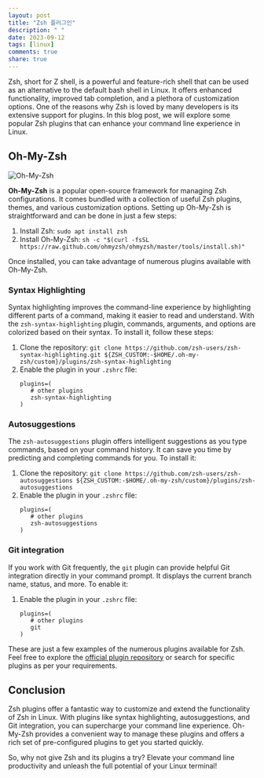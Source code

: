 ```yaml
---
layout: post
title: "Zsh 플러그인"
description: " "
date: 2023-09-12
tags: [linux]
comments: true
share: true
---
```


Zsh, short for Z shell, is a powerful and feature-rich shell that can be used as an alternative to the default bash shell in Linux. It offers enhanced functionality, improved tab completion, and a plethora of customization options. One of the reasons why Zsh is loved by many developers is its extensive support for plugins. In this blog post, we will explore some popular Zsh plugins that can enhance your command line experience in Linux.

## Oh-My-Zsh

![Oh-My-Zsh](https://ohmyz.sh/img/OMZLogo_BnW.png)

**Oh-My-Zsh** is a popular open-source framework for managing Zsh configurations. It comes bundled with a collection of useful Zsh plugins, themes, and various customization options. Setting up Oh-My-Zsh is straightforward and can be done in just a few steps:

1. Install Zsh: `sudo apt install zsh`
2. Install Oh-My-Zsh: `sh -c "$(curl -fsSL https://raw.github.com/ohmyzsh/ohmyzsh/master/tools/install.sh)"`

Once installed, you can take advantage of numerous plugins available with Oh-My-Zsh.

### Syntax Highlighting

Syntax highlighting improves the command-line experience by highlighting different parts of a command, making it easier to read and understand. With the `zsh-syntax-highlighting` plugin, commands, arguments, and options are colorized based on their syntax. To install it, follow these steps:

1. Clone the repository: `git clone https://github.com/zsh-users/zsh-syntax-highlighting.git ${ZSH_CUSTOM:-$HOME/.oh-my-zsh/custom}/plugins/zsh-syntax-highlighting`
2. Enable the plugin in your `.zshrc` file: 
   ```
   plugins=(
      # other plugins
      zsh-syntax-highlighting
   )
   ```

### Autosuggestions

The `zsh-autosuggestions` plugin offers intelligent suggestions as you type commands, based on your command history. It can save you time by predicting and completing commands for you. To install it:

1. Clone the repository: `git clone https://github.com/zsh-users/zsh-autosuggestions ${ZSH_CUSTOM:-$HOME/.oh-my-zsh/custom}/plugins/zsh-autosuggestions`
2. Enable the plugin in your `.zshrc` file: 
   ```
   plugins=(
      # other plugins
      zsh-autosuggestions
   )
   ```

### Git integration

If you work with Git frequently, the `git` plugin can provide helpful Git integration directly in your command prompt. It displays the current branch name, status, and more. To enable it:

1. Enable the plugin in your `.zshrc` file: 
   ```
   plugins=(
      # other plugins
      git
   )
   ```

These are just a few examples of the numerous plugins available for Zsh. Feel free to explore the [official plugin repository](https://github.com/ohmyzsh/ohmyzsh/wiki/Plugins) or search for specific plugins as per your requirements.

## Conclusion

Zsh plugins offer a fantastic way to customize and extend the functionality of Zsh in Linux. With plugins like syntax highlighting, autosuggestions, and Git integration, you can supercharge your command line experience. Oh-My-Zsh provides a convenient way to manage these plugins and offers a rich set of pre-configured plugins to get you started quickly.

So, why not give Zsh and its plugins a try? Elevate your command line productivity and unleash the full potential of your Linux terminal!